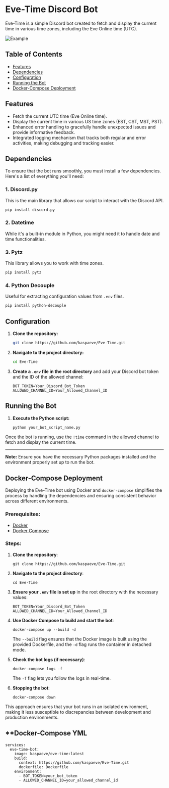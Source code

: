 # Eve-Time Discord Bot

Eve-Time is a simple Discord bot created to fetch and display the current time in various time zones, including the Eve Online time (UTC).

![Example](https://img.originalsinners.org/CivU7/JUsIkICu01.png/raw)

## Table of Contents
- [Features](#features)
- [Dependencies](#Dependencies)
- [Configuration](#configuration)
- [Running the Bot](#running-the-bot)
- [Docker-Compose Deployment](#docker-compose-deployment)

## Features
- Fetch the current UTC time (Eve Online time).
- Display the current time in various US time zones (EST, CST, MST, PST).
- Enhanced error handling to gracefully handle unexpected issues and provide informative feedback.
- Integrated logging mechanism that tracks both regular and error activities, making debugging and tracking easier.

## Dependencies

To ensure that the bot runs smoothly, you must install a few dependencies. Here's a list of everything you'll need:

### 1. Discord.py 
This is the main library that allows our script to interact with the Discord API.
```bash
pip install discord.py
```

### 2. Datetime 
While it's a built-in module in Python, you might need it to handle date and time functionalities.

### 3. Pytz 
This library allows you to work with time zones.
```bash
pip install pytz
```

### 4. Python Decouple 
Useful for extracting configuration values from `.env` files.
```bash
pip install python-decouple
```

## Configuration

1. **Clone the repository:**
    ```bash
    git clone https://github.com/kaspaeve/Eve-Time.git
    ```

2. **Navigate to the project directory:**
    ```bash
    cd Eve-Time
    ```

3. **Create a `.env` file in the root directory** and add your Discord bot token and the ID of the allowed channel:
    ```env
    BOT_TOKEN=Your_Discord_Bot_Token
    ALLOWED_CHANNEL_ID=Your_Allowed_Channel_ID
    ```

## Running the Bot

1. **Execute the Python script:**
    ```bash
    python your_bot_script_name.py
    ```

Once the bot is running, use the `!time` command in the allowed channel to fetch and display the current time.

---

**Note:** Ensure you have the necessary Python packages installed and the environment properly set up to run the bot. 

## Docker-Compose Deployment

Deploying the Eve-Time bot using Docker and `docker-compose` simplifies the process by handling the dependencies and ensuring consistent behavior across different environments.

### Prerequisites:

- [Docker](https://docs.docker.com/get-docker/)
- [Docker Compose](https://docs.docker.com/compose/install/)

### Steps:

1. **Clone the repository**:

    ```
    git clone https://github.com/kaspaeve/Eve-Time.git
    ```

2. **Navigate to the project directory**:

    ```
    cd Eve-Time
    ```

3. **Ensure your `.env` file is set up** in the root directory with the necessary values:

    ```
    BOT_TOKEN=Your_Discord_Bot_Token
    ALLOWED_CHANNEL_ID=Your_Allowed_Channel_ID
    ```

4. **Use Docker Compose to build and start the bot**:

    ```
    docker-compose up --build -d
    ```

    The `--build` flag ensures that the Docker image is built using the provided Dockerfile, and the `-d` flag runs the container in detached mode.

5. **Check the bot logs (if necessary)**:

    ```
    docker-compose logs -f
    ```

    The `-f` flag lets you follow the logs in real-time.

6. **Stopping the bot**:

    ```
    docker-compose down
    ```

This approach ensures that your bot runs in an isolated environment, making it less susceptible to discrepancies between development and production environments.

## **Docker-Compose YML
```
services:
  eve-time-bot:
    image: kaspaeve/eve-time:latest
    build: 
      context: https://github.com/kaspaeve/Eve-Time.git
      dockerfile: Dockerfile
    environment:
      - BOT_TOKEN=your_bot_token
      - ALLOWED_CHANNEL_ID=your_allowed_channel_id
```
